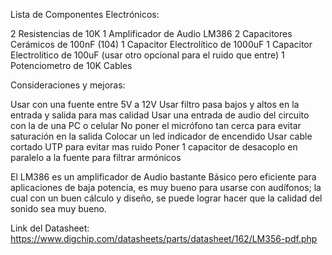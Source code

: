Lista de Componentes Electrónicos:

2 Resistencias de 10K
1 Amplificador de Audio LM386
2 Capacitores Cerámicos de 100nF (104)
1 Capacitor Electrolítico de 1000uF
1 Capacitor Electrolítico de 100uF (usar otro opcional para el ruido que entre)
1 Potenciometro de 10K
Cables

Consideraciones y mejoras:

Usar con una fuente entre 5V a 12V
Usar filtro pasa bajos y altos en la entrada y salida para mas calidad
Usar una entrada de audio del circuito con la de una PC o celular
No poner el micrófono tan cerca para evitar saturación en la salida
Colocar un led indicador de encendido
Usar cable cortado UTP para evitar mas ruido
Poner 1 capacitor de desacoplo en paralelo a la fuente para filtrar armónicos

El LM386 es un amplificador de Audio bastante Básico pero eficiente para aplicaciones
de baja potencia, es muy bueno para usarse con audífonos; la cual con un buen cálculo y diseño,
se puede lograr hacer que la calidad del sonido sea muy bueno.

Link del Datasheet:
https://www.digchip.com/datasheets/parts/datasheet/162/LM356-pdf.php

